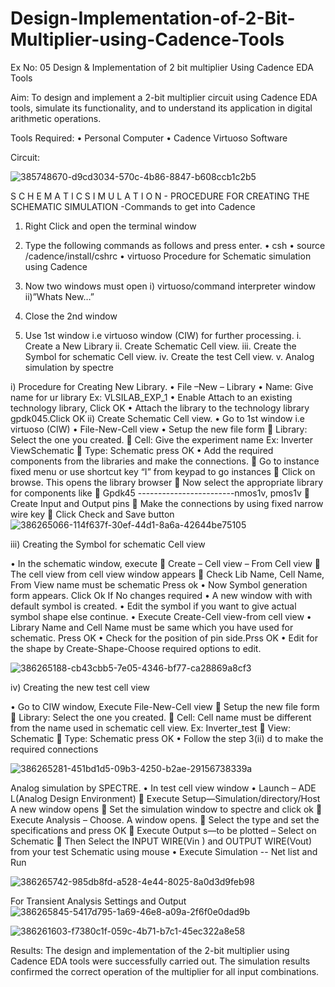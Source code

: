 # Design-Implementation-of-2-Bit-Multiplier-using-Cadence-Tools
Ex No: 05     Design & Implementation of 2 bit multiplier Using Cadence EDA Tools   

Aim:
To design and implement a 2-bit multiplier circuit using Cadence EDA tools, simulate its functionality, and to understand its application in digital arithmetic operations.

Tools Required:
•	Personal Computer
•	Cadence Virtuoso Software

Circuit:

![385748670-d9cd3034-570c-4b86-8847-b608ccb1c2b5](https://github.com/user-attachments/assets/7dfc9b5a-53d9-426e-8166-3fc2a9447163)


S C H E M A T I C S I M U L A T I O N - PROCEDURE FOR CREATING THE SCHEMATIC SIMULATION -Commands to get into Cadence

1.	Right Click and open the terminal window
2.	Type the following commands as follows and press enter.
•	csh
•	source /cadence/install/cshrc
•	virtuoso 
Procedure for Schematic simulation using Cadence

1.	Now two windows must open i) virtuoso/command interpreter window ii)”Whats New…”
2.	Close the 2nd window
3.	Use 1st window i.e virtuoso window (CIW) for further processing.
i.	Create a New Library
ii.	Create Schematic Cell view.
iii.	Create the Symbol for schematic Cell view.
iv.	Create the test Cell view.
v.	Analog simulation by spectre


i)	Procedure for Creating New Library.
•	File –New – Library
•	Name: Give name for ur library Ex: VLSILAB_EXP_1
•	Enable Attach to an existing technology library, Click OK
•	Attach the library to the technology library gpdk045.Click OK
ii)	Create Schematic Cell view.
•	Go to 1st window i.e virtuoso (CIW)
•	File-New-Cell view
•	Setup the new file form
	Library: Select the one you created.
	Cell: Give the experiment name Ex: Inverter ViewSchematic
	Type: Schematic press OK
•	Add the required components from the libraries and make the connections.
	Go to instance fixed menu or use shortcut key “I” from keypad to go instances
	Click on browse. This opens the library browser
	Now select the appropriate library for components like 
	Gpdk45 ------------------------nmos1v, pmos1v
	Create Input and Output pins
	Make the connections by using fixed narrow wire key
	Click Check and Save button
![386265066-114f637f-30ef-44d1-8a6a-42644be75105](https://github.com/user-attachments/assets/8de7af4b-ecd0-4e7b-9e94-6176a7737fa3)

 
iii)	Creating the Symbol for schematic Cell view

•	In the schematic window, execute 
	Create – Cell view – From Cell view
	The cell view from cell view window appears
	Check Lib Name, Cell Name, From View name must be schematic Press ok
•	Now Symbol generation form appears. Click Ok If No changes required
•	A new window with with default symbol is created.
•	Edit the symbol if you want to give actual symbol shape else continue.
•	Execute Create-Cell view-from cell view
•	Library Name and Cell Name must be same which you have used for schematic. Press OK
•	Check for the position of pin side.Prss OK
•	Edit for the shape by Create-Shape-Choose required options to edit.

![386265188-cb43cbb5-7e05-4346-bf77-ca28869a8cf3](https://github.com/user-attachments/assets/4e591926-7a25-4658-9ca1-66c61f60344e)




iv)	Creating the new test cell view

•	Go to CIW window, Execute File-New-Cell view
	Setup the new file form
	Library: Select the one you created.
	Cell: Cell name must be different from the name used in schematic cell view. Ex: Inverter_test
	View: Schematic
	Type: Schematic press OK
•	Follow the step 3(ii) d to make the required connections

![386265281-451bd1d5-09b3-4250-b2ae-29156738339a](https://github.com/user-attachments/assets/c787003e-c7d8-4dfa-a972-cb87917e1634)



 

Analog simulation by SPECTRE.
•	In test cell view window
•	Launch – ADE L(Analog Design Environment)
	Execute Setup—Simulation/directory/Host A new window opens
	Set the simulation window to spectre and click ok
	Execute Analysis – Choose. A window opens.
	Select the type and set the specifications and press OK
	Execute Output s—to be plotted – Select on Schematic
	Then Select the INPUT WIRE(Vin ) and OUTPUT WIRE(Vout) from your test Schematic using mouse
•	Execute Simulation -- Net list and Run

![386265742-985db8fd-a528-4e44-8025-8a0d3d9feb98](https://github.com/user-attachments/assets/10156a97-e0b8-4ea6-aaa7-ba3b23aebf5f)



For Transient Analysis Settings and Output
![386265845-5417d795-1a69-46e8-a09a-2f6f0e0dad9b](https://github.com/user-attachments/assets/7f1058b1-c83b-4dae-8a68-9036dedb3f37)

![386261603-f7380c1f-059c-4b71-b7c1-45ec322a8e58](https://github.com/user-attachments/assets/1f120f41-ed74-4349-a6bb-55895c569567)



  

Results:
The design and implementation of the 2-bit multiplier using Cadence EDA tools were successfully carried out. The simulation results confirmed the correct operation of the multiplier for all input combinations. 
